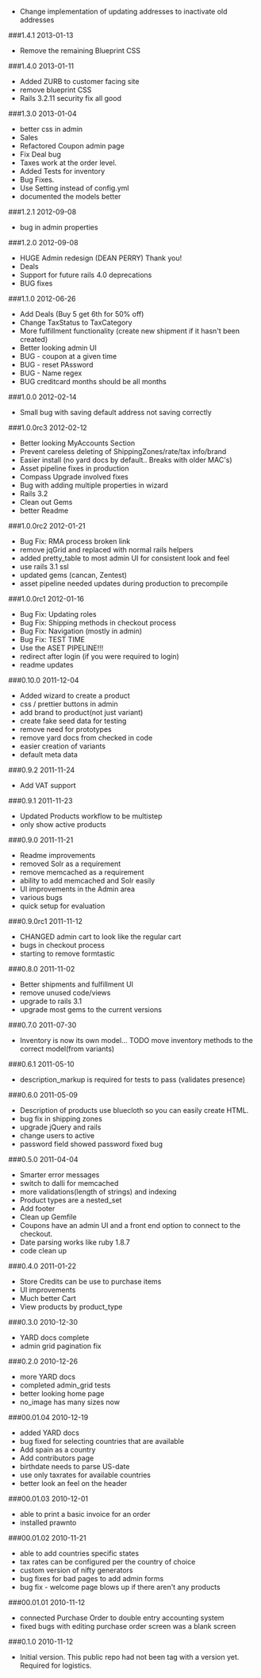 * Change implementation of updating addresses to inactivate old addresses

###1.4.1 2013-01-13
* Remove the remaining Blueprint CSS

###1.4.0 2013-01-11
* Added ZURB to customer facing site
* remove blueprint CSS
* Rails 3.2.11 security fix all good

###1.3.0 2013-01-04
* better css in admin
* Sales
* Refactored Coupon admin page
* Fix Deal bug
* Taxes work at the order level.
* Added Tests for inventory
* Bug Fixes.
* Use Setting instead of config.yml
* documented the models better

###1.2.1 2012-09-08
* bug in admin properties

###1.2.0 2012-09-08
* HUGE Admin redesign (DEAN PERRY)  Thank you!
* Deals
* Support for future rails 4.0 deprecations
* BUG fixes

###1.1.0 2012-06-26
* Add Deals (Buy 5 get 6th for 50% off)
* Change TaxStatus to TaxCategory
* More fulfillment functionality (create new shipment if it hasn't been created)
* Better looking admin UI
* BUG - coupon at a given time
* BUG - reset PAssword
* BUG - Name regex
* BUG creditcard months should be all months

###1.0.0 2012-02-14

* Small bug with saving default address not saving correctly

###1.0.0rc3 2012-02-12

* Better looking MyAccounts Section
* Prevent careless deleting of ShippingZones/rate/tax info/brand
* Easier install (no yard docs by default..  Breaks with older MAC's)
* Asset pipeline fixes in production
* Compass Upgrade involved fixes
* Bug with adding multiple properties in wizard
* Rails 3.2
* Clean out Gems
* better Readme

###1.0.0rc2 2012-01-21

* Bug Fix: RMA process broken link
* remove jqGrid and replaced with normal rails helpers
* added pretty_table to most admin UI for consistent look and feel
* use rails 3.1 ssl
* updated gems (cancan, Zentest)
* asset pipeline needed updates during production to precompile

###1.0.0rc1 2012-01-16

* Bug Fix: Updating roles
* Bug Fix: Shipping methods in checkout process
* Bug Fix: Navigation (mostly in admin)
* Bug Fix: TEST TIME
* Use the ASET PIPELINE!!!
* redirect after login (if you were required to login)
* readme updates

###0.10.0 2011-12-04

* Added wizard to create a product
* css / prettier buttons in admin
* add brand to product(not just variant)
* create fake seed data for testing
* remove need for prototypes
* remove yard docs from checked in code
* easier creation of variants
* default meta data

###0.9.2 2011-11-24

* Add VAT support

###0.9.1 2011-11-23

* Updated Products workflow to be multistep
* only show active products

###0.9.0 2011-11-21

* Readme improvements
* removed Solr as a requirement
* remove memcached as a requirement
* ability to add memcached and Solr easily
* UI improvements in the Admin area
* various bugs
* quick setup for evaluation

###0.9.0rc1 2011-11-12

* CHANGED admin cart to look like the regular cart
* bugs in checkout process
* starting to remove formtastic

###0.8.0 2011-11-02

* Better shipments and fulfillment UI
* remove unused code/views
* upgrade to rails 3.1
* upgrade most gems to the current versions

###0.7.0 2011-07-30

* Inventory is now its own model...  TODO move inventory methods to the correct model(from variants)

###0.6.1 2011-05-10

* description_markup is required for tests to pass (validates presence)

###0.6.0 2011-05-09

* Description of products use bluecloth so you can easily create HTML.
* bug fix in shipping zones
* upgrade jQuery and rails
* change users to active
* password field showed password fixed bug

###0.5.0 2011-04-04

* Smarter error messages
* switch to dalli for memcached
* more validations(length of strings) and indexing
* Product types are a nested_set
* Add footer
* Clean up Gemfile
* Coupons have an admin UI and a front end option to connect to the checkout.
* Date parsing works like ruby 1.8.7
* code clean up

###0.4.0 2011-01-22

* Store Credits can be use to purchase items
* UI improvements
* Much better Cart
* View products by product_type

###0.3.0 2010-12-30

* YARD docs complete
* admin grid pagination fix

###0.2.0 2010-12-26

* more YARD docs
* completed admin_grid tests
* better looking home page
* no_image has many sizes now

###00.01.04 2010-12-19

* added YARD docs
* bug fixed for selecting countries that are available
* Add spain as a country
* Add contributors page
* birthdate needs to parse US-date
* use only taxrates for available countries
* better look an feel on the header

###00.01.03 2010-12-01

* able to print a basic invoice for an order
* installed prawnto

###00.01.02 2010-11-21

* able to add countries specific states
* tax rates can be configured per the country of choice
* custom version of nifty generators
* bug fixes for bad pages to add admin forms
* bug fix - welcome page blows up if there aren't any products

###00.01.01 2010-11-12

* connected Purchase Order to double entry accounting system
* fixed bugs with editing purchase order screen was a blank screen

###0.1.0 2010-11-12

* Initial version.  This public repo had not been tag with a version yet.  Required for logistics.